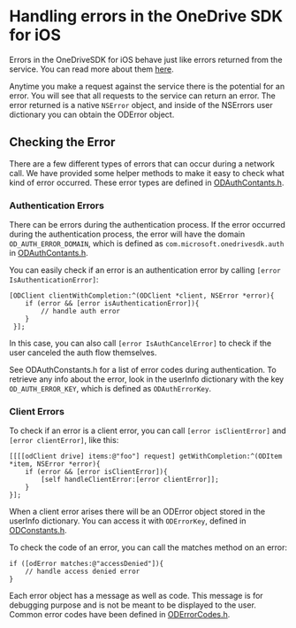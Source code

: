 # Handling errors in the OneDrive SDK for iOS
Errors in the OneDriveSDK for iOS behave just like errors returned from the service. You can read more about them [here](https://github.com/OneDrive/onedrive-api-docs/blob/master/misc/errors.md).

Anytime you make a request against the service there is the potential for an error. You will see that all requests to the service can return an error. The error returned is a native `NSError` object, and inside of the NSErrors user dictionary you can obtain the ODError object.

## Checking the Error
There are a few different types of errors that can occur during a network call. We have provided some helper methods to make it easy to check what kind of error occurred. These error types are defined in [ODAuthContants.h](../OneDriveSDK/Common/ODAuthConstants.h).

### Authentication Errors

There can be errors during the authentication process. If the error occurred during the authentication process, the error will have the domain `OD_AUTH_ERROR_DOMAIN`, which is defined as `com.microsoft.onedrivesdk.auth` in [ODAuthContants.h](../OneDriveSDK/Common/ODAuthConstants.h).

You can easily check if an error is an authentication error by calling `[error IsAuthenticationError]`:

```objc
[ODClient clientWithCompletion:^(ODClient *client, NSError *error){
    if (error && [error isAuthenticationError]){
        // handle auth error
    }
 }];
```

In this case, you can also call `[error IsAuthCancelError]` to check if the user canceled the auth flow themselves.

See ODAuthConstants.h for a list of error codes during authentication. To retrieve any info about the error, look in the userInfo dictionary with the key `OD_AUTH_ERROR_KEY`, which is defined as `ODAuthErrorKey`.

### Client Errors

To check if an error is a client error, you can call `[error isClientError]` and  `[error clientError]`, like this:

```objc
[[[[odClient drive] items:@"foo"] request] getWithCompletion:^(ODItem *item, NSError *error){
    if (error && [error isClientError]){
        [self handleClientError:[error clientError]];
    }
}];
```

When a client error arises there will be an ODError object stored in the userInfo dictionary. You can access it with `ODErrorKey`, defined in  [ODConstants.h](../OneDriveSDK/OneDriveCoreSDK/Core/ODConstants.h).

To check the code of an error, you can call the matches method on an error:

```objc
if ([odError matches:@"accessDenied"]){
    // handle access denied error
}
```

Each error object has a message as well as code. This message is for debugging purpose and is not be meant to be displayed to the user. Common error codes have been defined in [ODErrorCodes.h](../OneDriveSDK/OneDriveCoreSDK/Errors/ODErrorCodes.h).


